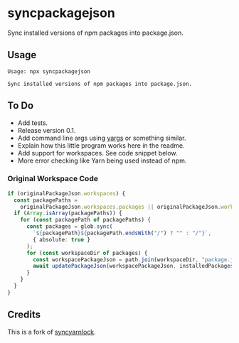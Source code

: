 # syncpackagejson

Sync installed versions of npm packages into package.json.

## Usage

```shell
Usage: npx syncpackagejson

Sync installed versions of npm packages into package.json.
```

## To Do

- Add tests.
- Release version 0.1.
- Add command line args using [yargs](https://github.com/yargs/yargs) or something similar.
- Explain how this little program works here in the readme.
- Add support for workspaces. See code snippet below.
- More error checking like Yarn being used instead of npm.

### Original Workspace Code

```typescript
if (originalPackageJson.workspaces) {
  const packagePaths =
    originalPackageJson.workspaces.packages || originalPackageJson.workspaces;
  if (Array.isArray(packagePaths)) {
    for (const packagePath of packagePaths) {
      const packages = glob.sync(
        `${packagePath}${packagePath.endsWith("/") ? "" : "/"}`,
        { absolute: true }
      );
      for (const workspaceDir of packages) {
        const workspacePackageJson = path.join(workspaceDir, "package.json");
        await updatePackageJson(workspacePackageJson, installedPackages);
      }
    }
  }
}
```

## Credits

This is a fork of [syncyarnlock](https://github.com/vasilevich/sync-yarnlock-into-packagejson).
